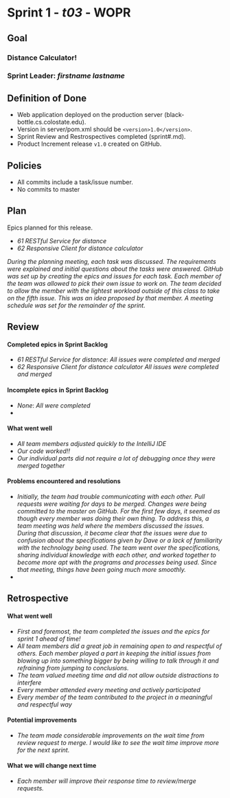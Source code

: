 # Sprint 1 - *t03* - **WOPR**

## Goal

### Distance Calculator!
### Sprint Leader: *firstname lastname*

## Definition of Done

* Web application deployed on the production server (black-bottle.cs.colostate.edu).
* Version in server/pom.xml should be `<version>1.0</version>`.
* Sprint Review and Restrospectives completed (sprint#.md).
* Product Increment release `v1.0` created on GitHub.

## Policies

* All commits include a task/issue number.
* No commits to master

## Plan

Epics planned for this release.

* *61 RESTful Service for distance*
* *62 Responsive Client for distance calculator*

*During the planning meeting, each task was discussed. The requirements 
were explained and initial questions about the tasks were answered. GitHub 
was set up by creating the epics and issues for each task. Each member of the 
team was allowed to pick their own issue to work on. The team decided to allow 
the member with the lightest workload outside of this class to take on the fifth 
issue. This was an idea proposed by that member. A meeting schedule was set for 
the remainder of the sprint.*

## Review

#### Completed epics in Sprint Backlog 
* *61 RESTful Service for distance*:  *All issues were completed and merged*
* *62 Responsive Client for distance calculator* *All issues were completed and merged*

#### Incomplete epics in Sprint Backlog 
* *None*: *All were completed*
*

#### What went well
* *All team members adjusted quickly to the IntelliJ IDE*
* *Our code worked!!*
* *Our individual parts did not require a lot of debugging once they were merged together*

#### Problems encountered and resolutions
* *Initially, the team had trouble communicating with each other. Pull requests were waiting for 
days to be merged. Changes were being committed to the master on GitHub. For the first few days,
it seemed as though every member was doing their own thing. To address this, a team meeting was 
held where the members discussed the issues. During that discussion, it became clear that the 
issues were due to confusion about the specifications given by Dave or a lack of familiarity with
the technology being used. The team went over the specifications, sharing individual knowledge with 
each other, and worked together to become more apt with the programs and processes being used.
Since that meeting, things have been going much more smoothly.*
*

## Retrospective

#### What went well
* *First and foremost, the team completed the issues and the epics for sprint 1 ahead of time!*
* *All team members did a great job in remaining open to and respectful of others. Each member
played a part in keeping the initial issues from blowing up into something bigger by being willing
to talk through it and refraining from jumping to conclusions.*
* *The team valued meeting time and did not allow outside distractions to interfere*
* *Every member attended every meeting and actively participated*
* *Every member of the team contributed to the project in a meaningful and respectful way*

#### Potential improvements
* *The team made considerable improvements on the wait time from review request to merge. I would 
like to see the wait time improve more for the next sprint.*

#### What we will change next time
* *Each member will improve their response time to review/merge requests.*
